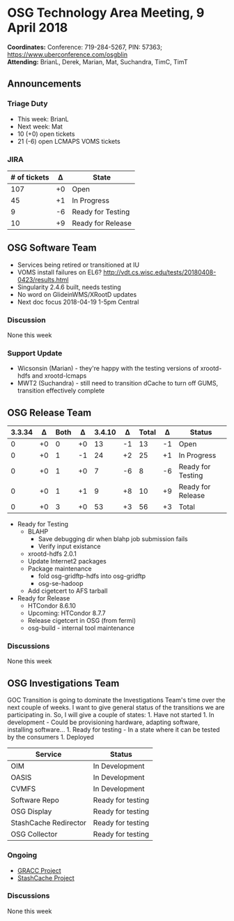# OSG Technology Area Meeting,  9 April 2018

**Coordinates:** Conference: 719-284-5267, PIN: 57363; <https://www.uberconference.com/osgblin>  
**Attending:** BrianL, Derek, Marian, Mat, Suchandra, TimC, TimT


## Announcements


### Triage Duty

-   This week: BrianL
-   Next week: Mat
-   10 (+0) open tickets
-   21 (-6) open LCMAPS VOMS tickets


### JIRA

| # of tickets | &Delta; | State             |
|------------ |------- |----------------- |
| 107          | +0      | Open              |
| 45           | +1      | In Progress       |
| 9            | -6      | Ready for Testing |
| 10           | +9      | Ready for Release |


## OSG Software Team

-   Services being retired or transitioned at IU
-   VOMS install failures on EL6? <http://vdt.cs.wisc.edu/tests/20180408-0423/results.html>
-   Singularity 2.4.6 built, needs testing
-   No word on GlideinWMS/XRootD updates
-   Next doc focus 2018-04-19 1-5pm Central


### Discussion

None this week  


### Support Update

-   Wicsonsin (Marian) - they're happy with the testing versions of xrootd-hdfs and xrootd-lcmaps
-   MWT2 (Suchandra) - still need to transition dCache to turn off GUMS, transition effectively complete


## OSG Release Team

| 3.3.34 | &Delta; | Both | &Delta; | 3.4.10 | &Delta; | Total | &Delta; | Status            |
|------ |------- |---- |------- |------ |------- |----- |------- |----------------- |
| 0      | +0      | 0    | +0      | 13     | -1      | 13    | -1      | Open              |
| 0      | +0      | 1    | -1      | 24     | +2      | 25    | +1      | In Progress       |
| 0      | +0      | 1    | +0      | 7      | -6      | 8     | -6      | Ready for Testing |
| 0      | +0      | 1    | +1      | 9      | +8      | 10    | +9      | Ready for Release |
| 0      | +0      | 3    | +0      | 53     | +3      | 56    | +3      | Total             |

-   Ready for Testing  
    -   BLAHP  
        -   Save debugging dir when blahp job submission fails
        -   Verify input existance
    -   xrootd-hdfs 2.0.1
    -   Update Internet2 packages
    -   Package maintenance  
        -   fold osg-gridftp-hdfs into osg-gridftp
        -   osg-se-hadoop
    -   Add cigetcert to AFS tarball
-   Ready for Release  
    -   HTCondor 8.6.10
    -   Upcoming: HTCondor 8.7.7
    -   Release cigetcert in OSG (from fermi)
    -   osg-build - internal tool maintenance


### Discussions

None this week

## OSG Investigations Team

GOC Transition is going to dominate the Investigations Team's time over the next couple of weeks.   I want to give general status of the transitions we are participating in.  So, I will give a couple of states:
    1. Have not started
    1. In development - Could be provisioning hardware, adapting software, installing software...
    1. Ready for testing - In a state where it can be tested by the consumers
    1. Deployed

| Service               | Status            |
|-----------------------|-------------------|
| OIM                   | In Development    |
| OASIS                 | In Development    |
| CVMFS                 | In Development    |
| Software Repo         | Ready for testing |
| OSG Display           | Ready for testing |
| StashCache Redirector | Ready for testing |
| OSG Collector         | Ready for testing |


### Ongoing

-   [GRACC Project](https://jira.opensciencegrid.org/projects/GRACC/)
-   [StashCache Project](https://opensciencegrid.github.io/StashCache/)


### Discussions

None this week
